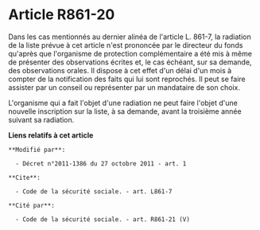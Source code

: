 # Article R861-20

Dans les cas mentionnés au dernier alinéa de l'article L. 861-7, la radiation de la liste prévue à cet article n'est
prononcée par le directeur du fonds qu'après que l'organisme de protection complémentaire a été mis à même de présenter des
observations écrites et, le cas échéant, sur sa demande, des observations orales. Il dispose à cet effet d'un délai d'un mois
à compter de la notification des faits qui lui sont reprochés. Il peut se faire assister par un conseil ou représenter par un
mandataire de son choix. 

L'organisme qui a fait l'objet d'une radiation ne peut faire l'objet d'une nouvelle inscription sur la liste, à sa demande,
avant la troisième année suivant sa radiation.

**Liens relatifs à cet article**

	**Modifié par**:

	  - Décret n°2011-1386 du 27 octobre 2011 - art. 1

	**Cite**:

	  - Code de la sécurité sociale. - art. L861-7

	**Cité par**:

	  - Code de la sécurité sociale. - art. R861-21 (V)
